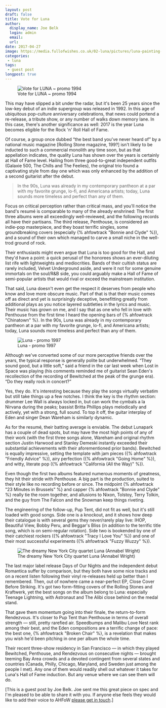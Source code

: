 ```yaml
---
layout: post
draft: false
title: Vote for Luna
author:
  display_name: Joe Belk
  login: admin
  email:
  url:
date: 2017-04-27
image: https://media.fullofwishes.co.uk/02-luna/pictures/luna-painting-by-annabel-wright.jpg
categories:
 - luna
tags:
 - guest post
longpost: true
---
```

<figure class="caption aligncenter"><img src="https://media.fullofwishes.co.uk/02-luna/pictures/luna_promo_1994_b.jpg" alt="Vote for LUNA ~ promo 1994" /><figcaption class="caption-text">Vote for LUNA ~ promo 1994</figcaption></figure>

<p class="lead">This may have slipped a bit under the radar, but it's been 25 years since the low-key debut of an indie supergroup was released in 1992. In this age of ubiquitous pop-culture anniversary celebrations, that news could portend a re-release, a tribute show, or any number of walks down memory lane. In this case, there's another significance as well: 2017 is the year Luna becomes eligible for the Rock 'n' Roll Hall of Fame.</p>

<p>Of course, a group once dubbed &ldquo;the best band you've never heard of&rdquo; by a national music magazine [Rolling Stone magazine, 199?] isn't likely to be inducted to such a commercial monolith any time soon, but as that appellation indicates, the quality Luna has shown over the years is certainly at Hall of Fame level. Hailing from three good-to-great independent outfits (Galaxie 500, The Chills and The Feelies), the original trio found a captivating style from day one which was only enhanced by the addition of a second guitarist after the debut.</p>

<div class="col-md-6 float-right"><blockquote>In the 90s, Luna was already in my contemporary pantheon at a par with my favorite grunge, lo-fi, and Americana artists; today, Luna sounds more timeless and perfect than any of them.</blockquote></div>

<p>Focus on critical perception rather than critical mass, and you'll notice the band's resum&eacute; is comparable to many of the already enshrined: The first three albums were all exceedingly well-reviewed, and the following records all have their partisans. The third release, Penthouse, is considered an indie-pop masterpiece, and they boast terrific singles, some groundbreaking covers (especially {% ahfowtrack "Bonnie and Clyde" %}), and a sound of their own which managed to carve a small niche in the well-trod ground of rock.</p>

<p>Their enthusiasts might even argue that Luna is too good for the Hall, and they'd have a point: a quick perusal of the honorees shows an ever-diluting list rife with lightweights and mediocrities. Bands of their cultish status are rarely included, Velvet Underground aside, and were it not for some genuine immortals on the soul/R&B side, you could arguably make a Hall of Fame of semi-popular artists that would rival or exceed the mainstream institution.</p>
<!--more-->

<p>That said, Luna doesn't even get the respect it deserves from people who know and love more obscure music. Part of that is that their music comes off as direct and yet is surprisingly deceptive, benefitting greatly from additional plays as you notice layered subtleties in the lyrics and music. Their music has grown on me, and I say that as one who fell in love with Penthouse from the first time I heard the opening bars of {% ahfowtrack "Chinatown" %}. In the 90s, Luna was already in my contemporary pantheon at a par with my favorite grunge, lo-fi, and Americana artists; today, Luna sounds more timeless and perfect than any of them.</p>

<div class="col-md-6 float-right"><figure class="caption aligncenter"><img src="https://media.fullofwishes.co.uk/02-luna/pictures/luna_promo_1997_b.jpg" alt="Luna - promo 1997" /><figcaption class="caption-text">Luna - promo 1997</figcaption></figure></div>

<p>Although we've converted some of our more perceptive friends over the years, the typical response is generally polite but underwhelmed. &ldquo;They sound good, but a little soft,&rdquo; said a friend in the car last week when Lost in Space was playing (his comments reminded me of guitarist Sean Eden's recollection of the recording of Bewitched at the peak of the grunge era). &ldquo;Do they really rock in concert?&rdquo;</p>

<p>Yes, they do. It's interesting because they play the songs virtually verbatim but still take things up a few notches. I think the key is the rhythm section: drummer Lee Wall is always locked in, but can work the cymbals a la Nirvana during the peaks; bassist Britta Phillips plays melodically and actively, yet with a strong, full sound. To top it off, the guitar interplay of Eden and singer Dean Wareham is similarly dynamic.</p>

<p>As for the resum&eacute;, their batting average is enviable. The debut Lunapark has a couple of dead spots, but may have the most high points of any of their work (with the first three songs alone, Wareham and original rhythm section Justin Harwood and Stanley Demeski instantly exceeded their substantial achievements with their aforementioned prior bands). Bewitched is equally impressive, setting the template with jam pieces ({% ahfowtrack "Friendly Advice" %}), airy perfection ({% ahfowtrack "Going Home" %}), and witty, literate pop ({% ahfowtrack "California (All the Way)" %}).</p>

<p>Even though the first two albums featured numerous moments of greatness, they hit their stride with Penthouse. A big part is the production, suited to their style like no recording before or since. The midpoint {% ahfowtrack "23 Minutes in Brussels" %} and capper {% ahfowtrack "Bonnie and Clyde" %} really tie the room together, and allusions to Nixon, Tolstoy, Terry Tolkin, and the guy from The Falcon and the Snowman keep things riveting.</p>

<p>The engineering of the follow-up, Pup Tent, did not fit as well, but it's still loaded with good songs. Side one is a knockout, and it shows how deep their catalogue is with several gems they never/rarely play live: IHOP, Beautiful View, Bobby Peru, and Beggar's Bliss (in addition to the terrific title song, which is on semi-regular rotation). Side two is bookended by one of their catchiest rockers ({% ahfowtrack "Tracy I Love You" %}) and one of their most successful experiments ({% ahfowtrack "Fuzzy Wuzzy" %}).</p>

<figure class="caption aligncenter"><img src="https://media.fullofwishes.co.uk/02-luna/pictures/luna-painting-by-annabel-wright.jpg" alt="The dreamy New York City quartet Luna (Annabel Wright)" /><figcaption class="caption-text">The dreamy New York City quartet Luna (Annabel Wright)</figcaption></figure>

<p>The last major label release Days of Our Nights and the independent debut Romantica suffer by comparison, but they both have some nice tracks and on a recent listen following their vinyl re-releases held up better than I remembered. Then, out of nowhere came a near-perfect EP, Close Cover Before Striking. It's got two form-fitting covers of the Rolling Stones and Kraftwerk, yet the best songs on the album belong to Luna: especially Teenage Lightning, with Astronaut and The Alibi close behind on the medal stand.</p>

<p>That gave them momentum going into their finale, the return-to-form Rendezvous. It's closer to Pup Tent than Penthouse in terms of overall strength &mdash; still, pretty rarefied air. Speedbumps and Malibu Love Nest rank among their best, and the Eden compositions are a terrific change of pace: the best one, {% ahfowtrack "Broken Chair" %}, is a revelation that makes you wish he'd been pitching in one per album the whole time.</p>

<p>Their recent three-show residency in San Francisco &mdash; in which they played Bewitched, Penthouse, and Rendezvous on consecutive nights &mdash; brought teeming Bay Area crowds and a devoted contingent from several states and countries (Canada, Philly, Chicago, Maryland, and Sweden just among the people I met). Any one of them would readily shell out whatever it takes for Luna's Hall of Fame induction. But any venue where we can see them will do.</p>

<p class="text-muted">[This is a guest post by Joe Belk. Joe sent me this great piece on spec and I'm pleased to be able to share it with you. If anyone else feels they would like to add their voice to AHFoW <a href="/about/">please get in touch</a>.]</p>
